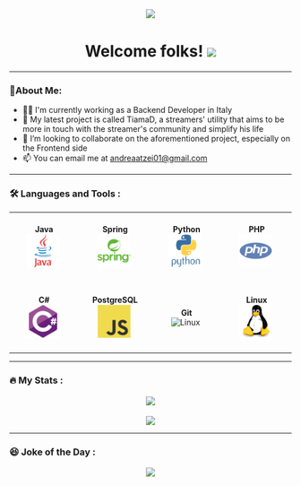 <div id="header" align="center">
  <img src="https://media4.giphy.com/media/USV0ym3bVWQJJmNu3N/giphy.gif?cid=ecf05e47wcjbdfm78bntuj58ter0mjdf7a365uozuqqk5lzv&rid=giphy.gif&ct=g" width="200"/>

  <h1>
    Welcome folks!
    <img src="https://media.giphy.com/media/hvRJCLFzcasrR4ia7z/giphy.gif" width="30px"/>
  </h1>
</div>

---

### 🕺About Me:

- 👨‍💻 I'm currently working as a Backend Developer in Italy
- 🔭 My latest project is called TiamaD, a streamers' utility that aims to be more in touch with the streamer's community and simplify his life
- 👯 I’m looking to collaborate on the aforementioned project, especially on the Frontend side
- 📫 You can email me at andreaatzei01@gmail.com

---

### :hammer_and_wrench: Languages and Tools :
<table width="320px" align="center">
    <tbody>
        <tr valign="top">
            <td width="120px" height="120px" align="center" valign="middle">
            <span><strong>Java</strong></span><br>
  <img src="https://github.com/devicons/devicon/blob/master/icons/java/java-original-wordmark.svg" title="Java" alt="Java" width="60" height="60"/>&nbsp;
            </td>
            <td width="120px" height="120px" align="center" valign="middle">
            <span><strong>Spring</strong></span><br>
  <img src="https://github.com/devicons/devicon/blob/master/icons/spring/spring-original-wordmark.svg" title="Spring" alt="Spring" width="60" height="60"/>&nbsp;
            </td>
            <td width="120px" height="120px" align="center" valign="middle">
            <span><strong>Python</strong></span><br>
  <img src="https://github.com/devicons/devicon/blob/master/icons/python/python-original-wordmark.svg" title="Python" alt="Python" width="60" height="60"/>&nbsp;
            </td>
            <td width="120px" height="120px" align="center" valign="middle">
            <span><strong>PHP</strong></span><br>
  <img src="https://github.com/devicons/devicon/blob/master/icons/php/php-plain.svg" title="PHP" alt="PHP" width="60" height="60"/>&nbsp;
            </td>
          <tr valign="top">
            <td width="120px" height="120px" align="center" valign="middle">
            <span><strong>C#</strong></span><br>
  <img src="https://github.com/devicons/devicon/blob/master/icons/csharp/csharp-original.svg" title="CSharp" alt="CSharp" width="60" height="60"/>&nbsp;
            </td>
            <td width="120px" height="120px" align="center" valign="middle">
            <span><strong>PostgreSQL</strong></span><br>
  <img src="https://github.com/devicons/devicon/blob/master/icons/javascript/javascript-original.svg" title="PostgreSQL" alt="PostgreSQL" width="60" height="60"/>&nbsp;
            </td>
            <td width="120px" height="120px" align="center" valign="middle">
            <span><strong>Git</strong></span><br>
  <img src="https://cdn.jsdelivr.net/gh/devicons/devicon/icons/git/git-plain.svg" title="Linux" alt="Linux" width="60" height="60"/>&nbsp;
            </td>
            <td width="120px" height="120px" align="center" valign="middle">
            <span><strong>Linux</strong></span><br>
  <img src="https://github.com/devicons/devicon/blob/master/icons/linux/linux-original.svg" title="Linux" alt="Linux" width="60" height="60"/>&nbsp;
            </td>
      </tr>
  </tbody>
  </table>
  
</div>

------

### :fire: My Stats :
<div align="center">
  <img align="center" width="50%" src="https://github-readme-streak-stats.herokuapp.com?user=LuciusHeit&theme=dracula&date_format=j%20M%5B%20Y%5D"><br><br>
  <img align="center" width="50%" src="https://github-readme-stats.vercel.app/api/top-langs/?username=LuciusHeit&layout=compact&theme=vision-friendly-dark">
</div>

---

### 😆 Joke of the Day :
<div align="center">
  <img align="center" width="50%" src="https://readme-jokes.vercel.app/api?hideBorder&theme=cobalt&qColor=%23944bcc&aColor=%23bbdb51">
</div>

